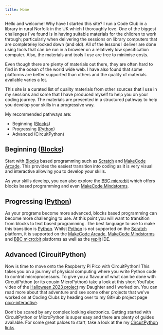 ```yaml
---
title: Home
---
```


Hello and welcome! Why have I started this site? I run a Code Club in a library in rural Norfolk in the UK which I thoroughly love. One of the biggest challenges I've found is in having suitable materials for the children to work through; particularly when delivering the sessions on library computers that are completeley locked down (and old). All of the lessons I deliver are done using tools that can be run in a browser on a relatively low specification computer. Also, the materials and tools I use are free to minimise costs.

Even though there are plenty of materials out there, they are often hard to find in the ocean of the world wide web. I have also found that some platforms are better supported than others and the quality of materials available varies a lot.

This site is a curated list of quality materials from other sources that I use in my sessions and some that I have produced myself to help you on your coding journey. The materials are presented in a structured pathway to help you develop your skills in a progressive way.

My recommended pathways are:

* Beginning ([Blocks](blocks.md))
* Progressing ([Python](python.md))
* Advanced (CircuitPython)

## Beginning ([Blocks](blocks.md))

Start with [Blocks](blocks.md) based programming such as [Scratch](https://scratch.mit.edu/) and [MakeCode Arcade](https://arcade.makecode.com/). This provides the easiest transition into coding as it is very visual and interactive allowing you to develop your skills.

As your skills develop, you can also explore the [BBC micro:bit](https://makecode.microbit.org/) which offers blocks based programming and even [MakeCode Mindstorms](https://makecode.mindstorms.com/).

## Progressing ([Python](python.md))

As your programs become more advanced, blocks based programming can become more challenging to use. At this point you will want to transition from blocks to text based programming. The best language to use to make this transition is [Python](python.md). Whilst [Python](python.md) is not supported on the [Scratch](https://scratch.mit.edu/) platform, it is supported on the [MakeCode Arcade](https://arcade.makecode.com/), [MakeCode Mindstorms](https://makecode.mindstorms.com/) and [BBC micro:bit](https://python.microbit.org/v/3) platforms as well as the [replit](https://replit.com/) IDE.

## Advanced (CircuitPython)

Now is time to move onto the Raspberry Pi Pico with CircuitPython! This takes you on a journey
of physical computing where you write Python code to control microprocessors. To give you a
flavour of what can be done with CircuitPython (or its cousin MicroPython) take a look at this
short YouTube video of the [Halloween 2023 project](https://youtu.be/a0I0U5x334Y) my Daughter
and I worked on. You can read more about that adventure and see some other projects that we've worked on at Coding Clubs by heading over to my GitHub project page
[pico-interactive](https://github.com/danielbloy/pico-interactive).

Don't be scared by any complex looking electronics. Getting started with CircuitPython or
MicroPython is super easy and there are plenty of guides available. For some great palces
to start, take a look at the my [CircuitPython links](links.md#circuitpython).
